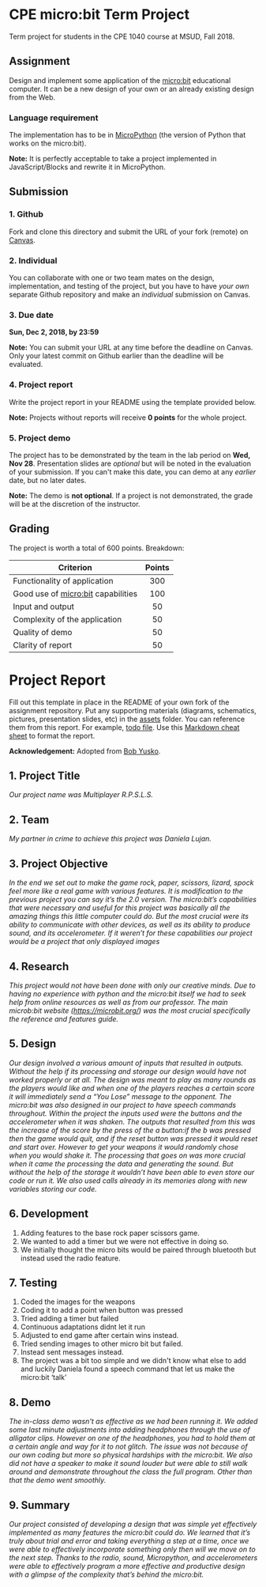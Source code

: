 # CPE micro:bit Term Project

Term project for students in the CPE 1040 course at MSUD, Fall 2018.

## Assignment

Design and implement some application of the [micro:bit](https://microbit.org/) educational computer. It can be a new design of your own or an already existing design from the Web.

### Language requirement

The implementation has to be in [MicroPython](https://microbit-micropython.readthedocs.io/en/latest/) (the version of Python that works on the micro:bit). 

**Note:** It is perfectly acceptable to take a project implemented in JavaScript/Blocks and rewrite it in MicroPython.

## Submission

### 1. Github

Fork and clone this directory and submit the URL of your fork (remote) on [Canvas](https://canvas.instructure.com/courses/1397722/assignments/10046266?module_item_id=20700270).

### 2. Individual

You can collaborate with one or two team mates on the design, implementation, and testing of the project, but you have to have *your own* separate Github repository and make an *individual* submission on Canvas.

### 3. Due date

**Sun, Dec 2, 2018, by 23:59**

**Note:** You can submit your URL at any time before the deadline on Canvas. Only your latest commit on Github earlier than the deadline will be evaluated.

### 4. Project report

Write the project report in your README using the template provided below. 

**Note:** Projects without reports will receive **0 points** for the whole project.

### 5. Project demo

The project has to be demonstrated by the team in the lab period on **Wed, Nov 28**. Presentation slides are *optional* but will be noted in the evaluation of your submission. If you can't make this date, you can demo at any *earlier* date, but no later dates.

**Note:** The demo is **not optional**. If a project is not demonstrated, the grade will be at the discretion of the instructor.

## Grading

The project is worth a total of 600 points. Breakdown:

| Criterion | Points |
| --- |:---:|
| Functionality of application | 300 |
| Good use of [micro:bit](https://microbit.org/) capabilities | 100 |
| Input and output | 50 |
| Complexity of the application | 50 |
| Quality of demo | 50 |
| Clarity of report | 50 |

# Project Report

Fill out this template in place in the README of your own fork of the assignment repository. Put any supporting materials (diagrams, schematics, pictures, presentation slides, etc) in the [assets](assets) folder. You can reference them from this report. For example, [todo file](assets/todo.md). Use this [Markdown cheat sheet](https://github.com/adam-p/markdown-here/wiki/Markdown-Cheatsheet) to format the report.

**Acknowledgement:** Adopted from [Bob Yusko](mailto:ryusko1@msudenver.edu).

## 1. Project Title

*Our project name was Multiplayer R.P.S.L.S.*

## 2. Team

*My partner in crime to achieve this project was Daniela Lujan.*

## 3. Project Objective

*In the end we set out to make the game rock, paper, scissors, lizard, spock feel more like a real game with various features.  It is modification to the previous project you can say it’s the 2.0 version. The micro:bit’s capabilities that were necessary and useful for this project was basically all the amazing things this little computer could do. But the most crucial were its ability to communicate with other devices, as well as its ability to produce sound, and its accelerometer. If it weren’t for these capabilities our project would be a project that only displayed images*

## 4. Research

*This project would not have been done with only our creative minds. Due to having no experience with python and the micro:bit itself we had to seek help from online resources as well as from our professor. The main microb:bit website (https://microbit.org/) was the most crucial specifically the reference and features guide.*

## 5. Design

*Our design involved a various amount of inputs that resulted in outputs. Without the help if its processing and storage our design would have not worked properly or at all. The design was meant to play as many rounds as the players would like and when one of the players reaches a certain score it will immediately send a “You Lose” message to the opponent. The micro:bit was also designed in our project to have speech commands throughout.  Within the project the inputs used were the buttons and the accelerometer when it was shaken.  The outputs that resulted from this was the increase of the score by the press of the a button:if the b was pressed then the game would quit, and if the reset button was pressed it would reset and start over. However to get your weapons it would randomly chose when you would shake it. The processing that goes on was more crucial when it came the processing the data and generating the sound. But without the help of the storage it wouldn’t have been able to even store our code or run it. We also used calls already in its memories along with new variables storing our code.*

## 6. Development

1.  Adding features to the base rock paper scissors game.
2.  We wanted to add a timer but we were not effective in doing so.
3.  We initially thought the micro bits would be paired through bluetooth but instead used the radio feature.


## 7. Testing


1.  Coded the images for the weapons
2.  Coding it to add a point when button was pressed
3. Tried adding a timer but failed
4. Continuous adaptations didnt let it run
5. Adjusted to end game after certain wins instead. 
6. Tried sending images to other micro bit but failed.
7.  Instead sent messages instead.
8.  The project was a bit too simple and we didn't know what else to add and luckily Daniela found a speech command that let us make the micro:bit ‘talk’


## 8. Demo

*The in-class demo wasn't as effective as we had been running it. We added some last minute adjustments into adding headphones through the use of alligator clips. However on one of the headphones, you had to hold them at a certain angle and way for it to not glitch. The issue was not because of our own coding but more so physical hardships with the micro:bit. We also did not have a speaker to make it sound louder but were able to still walk around and demonstrate throughout the class the full program. Other than that the demo went smoothly.*

## 9. Summary

*Our project consisted of developing a design that was simple yet effectively implemented as many features the micro:bit could do. We learned that it’s truly about trial and error and taking everything a step at a time, once we were able to effectively incorporate something only then will we move on to the next step. Thanks to the radio, sound, Micropython, and accelerometers were able to effectively program a more effective and productive design with a glimpse of the complexity that’s behind the micro:bit.*
